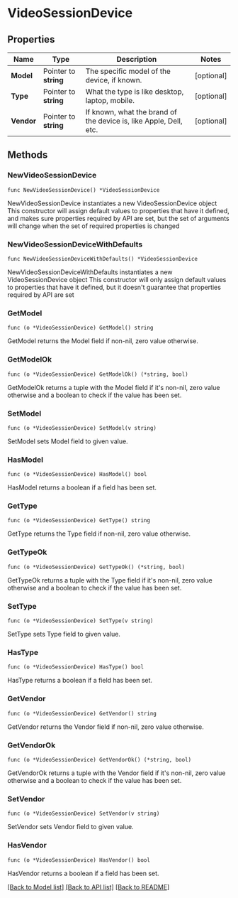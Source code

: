 # VideoSessionDevice

## Properties

Name | Type | Description | Notes
------------ | ------------- | ------------- | -------------
**Model** | Pointer to **string** | The specific model of the device, if known. | [optional] 
**Type** | Pointer to **string** | What the type is like desktop, laptop, mobile. | [optional] 
**Vendor** | Pointer to **string** | If known, what the brand of the device is, like Apple, Dell, etc. | [optional] 

## Methods

### NewVideoSessionDevice

`func NewVideoSessionDevice() *VideoSessionDevice`

NewVideoSessionDevice instantiates a new VideoSessionDevice object
This constructor will assign default values to properties that have it defined,
and makes sure properties required by API are set, but the set of arguments
will change when the set of required properties is changed

### NewVideoSessionDeviceWithDefaults

`func NewVideoSessionDeviceWithDefaults() *VideoSessionDevice`

NewVideoSessionDeviceWithDefaults instantiates a new VideoSessionDevice object
This constructor will only assign default values to properties that have it defined,
but it doesn't guarantee that properties required by API are set

### GetModel

`func (o *VideoSessionDevice) GetModel() string`

GetModel returns the Model field if non-nil, zero value otherwise.

### GetModelOk

`func (o *VideoSessionDevice) GetModelOk() (*string, bool)`

GetModelOk returns a tuple with the Model field if it's non-nil, zero value otherwise
and a boolean to check if the value has been set.

### SetModel

`func (o *VideoSessionDevice) SetModel(v string)`

SetModel sets Model field to given value.

### HasModel

`func (o *VideoSessionDevice) HasModel() bool`

HasModel returns a boolean if a field has been set.

### GetType

`func (o *VideoSessionDevice) GetType() string`

GetType returns the Type field if non-nil, zero value otherwise.

### GetTypeOk

`func (o *VideoSessionDevice) GetTypeOk() (*string, bool)`

GetTypeOk returns a tuple with the Type field if it's non-nil, zero value otherwise
and a boolean to check if the value has been set.

### SetType

`func (o *VideoSessionDevice) SetType(v string)`

SetType sets Type field to given value.

### HasType

`func (o *VideoSessionDevice) HasType() bool`

HasType returns a boolean if a field has been set.

### GetVendor

`func (o *VideoSessionDevice) GetVendor() string`

GetVendor returns the Vendor field if non-nil, zero value otherwise.

### GetVendorOk

`func (o *VideoSessionDevice) GetVendorOk() (*string, bool)`

GetVendorOk returns a tuple with the Vendor field if it's non-nil, zero value otherwise
and a boolean to check if the value has been set.

### SetVendor

`func (o *VideoSessionDevice) SetVendor(v string)`

SetVendor sets Vendor field to given value.

### HasVendor

`func (o *VideoSessionDevice) HasVendor() bool`

HasVendor returns a boolean if a field has been set.


[[Back to Model list]](../README.md#documentation-for-models) [[Back to API list]](../README.md#documentation-for-api-endpoints) [[Back to README]](../README.md)


